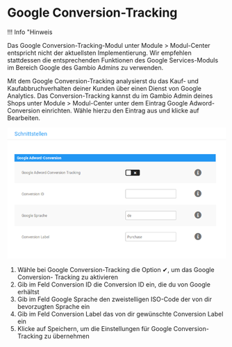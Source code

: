 # Google Conversion-Tracking 

!!! Info "Hinweis
	

Das Google Conversion-Tracking-Modul unter Module \> Modul-Center entspricht nicht der aktuellsten Implementierung. Wir empfehlen stattdessen die entsprechenden Funktionen des Google Services-Moduls im Bereich Google des Gambio Admins zu verwenden.

Mit dem Google Conversion-Tracking analysierst du das Kauf- und Kaufabbruchverhalten deiner Kunden über einen Dienst von Google Analytics. Das Conversion-Tracking kannst du im Gambio Admin deines Shops unter Module \> Modul-Center unter dem Eintrag Google Adword-Conversion einrichten. Wähle hierzu den Eintrag aus und klicke auf Bearbeiten.

![](Bilder/google_conversion_tracking_20190703_HB_019.png "Google Conversion-Tracking")

1.  Wähle bei Google Conversion-Tracking die Option ✔, um das Google Conversion- Tracking zu aktivieren
2.  Gib im Feld Conversion ID die Conversion ID ein, die du von Google erhältst
3.  Gib im Feld Google Sprache den zweistelligen ISO-Code der von dir bevorzugten Sprache ein
4.  Gib im Feld Conversion Label das von dir gewünschte Conversion Label ein
5.  Klicke auf Speichern, um die Einstellungen für Google Conversion-Tracking zu übernehmen



